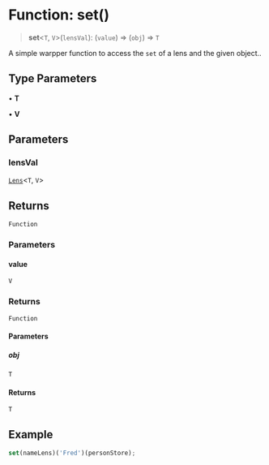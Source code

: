 # Function: set()

> **set**\<`T`, `V`\>(`lensVal`): (`value`) => (`obj`) => `T`

A simple warpper function to access the `set` of a lens and the given object..

## Type Parameters

• **T**

• **V**

## Parameters

### lensVal

[`Lens`](../type-aliases/Lens.md)\<`T`, `V`\>

## Returns

`Function`

### Parameters

#### value

`V`

### Returns

`Function`

#### Parameters

##### obj

`T`

#### Returns

`T`

## Example

```ts
set(nameLens)('Fred')(personStore);
```
